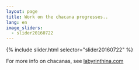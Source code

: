 ```yaml
---
layout: page
title: Work on the chacana progresses..
lang: en
image_sliders:
  - slider20160722
---
```


{% include slider.html selector="slider20160722" %}

For more info on chacanas, see <a href="http://labyrinthina.com">labyrinthina.com</a>